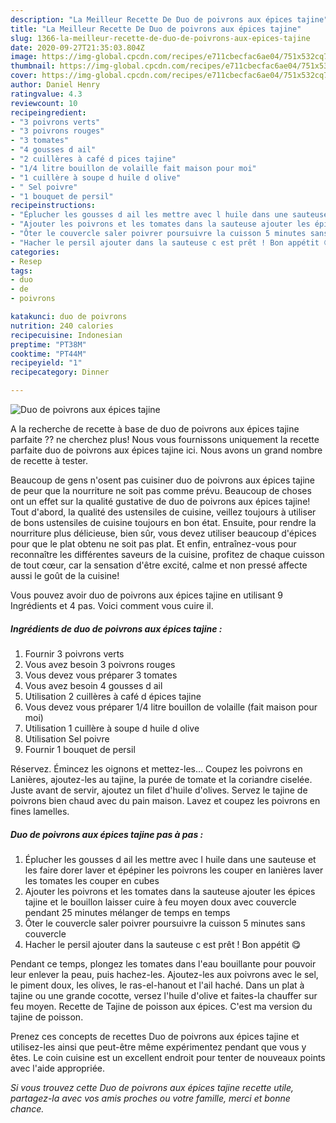 ```yaml
---
description: "La Meilleur Recette De Duo de poivrons aux épices tajine"
title: "La Meilleur Recette De Duo de poivrons aux épices tajine"
slug: 1366-la-meilleur-recette-de-duo-de-poivrons-aux-epices-tajine
date: 2020-09-27T21:35:03.804Z
image: https://img-global.cpcdn.com/recipes/e711cbecfac6ae04/751x532cq70/duo-de-poivrons-aux-epices-tajine-photo-principale-de-la-recette.jpg
thumbnail: https://img-global.cpcdn.com/recipes/e711cbecfac6ae04/751x532cq70/duo-de-poivrons-aux-epices-tajine-photo-principale-de-la-recette.jpg
cover: https://img-global.cpcdn.com/recipes/e711cbecfac6ae04/751x532cq70/duo-de-poivrons-aux-epices-tajine-photo-principale-de-la-recette.jpg
author: Daniel Henry
ratingvalue: 4.3
reviewcount: 10
recipeingredient:
- "3 poivrons verts"
- "3 poivrons rouges"
- "3 tomates"
- "4 gousses d ail"
- "2 cuillères à café d pices tajine"
- "1/4 litre bouillon de volaille fait maison pour moi"
- "1 cuillère à soupe d huile d olive"
- " Sel poivre"
- "1 bouquet de persil"
recipeinstructions:
- "Éplucher les gousses d ail les mettre avec l huile dans une sauteuse et les faire dorer laver et épépiner les poivrons les couper en lanières laver les tomates les couper en cubes"
- "Ajouter les poivrons et les tomates dans la sauteuse ajouter les épices tajine et le bouillon laisser cuire à feu moyen doux avec couvercle pendant 25 minutes mélanger de temps en temps"
- "Ôter le couvercle saler poivrer poursuivre la cuisson 5 minutes sans couvercle"
- "Hacher le persil ajouter dans la sauteuse c est prêt ! Bon appétit 😋"
categories:
- Resep
tags:
- duo
- de
- poivrons

katakunci: duo de poivrons 
nutrition: 240 calories
recipecuisine: Indonesian
preptime: "PT38M"
cooktime: "PT44M"
recipeyield: "1"
recipecategory: Dinner

---
```



![Duo de poivrons aux épices tajine](https://img-global.cpcdn.com/recipes/e711cbecfac6ae04/751x532cq70/duo-de-poivrons-aux-epices-tajine-photo-principale-de-la-recette.jpg)

A la recherche de recette à base de duo de poivrons aux épices tajine parfaite ?? ne cherchez plus! Nous vous fournissons uniquement la recette parfaite duo de poivrons aux épices tajine ici. Nous avons un grand nombre de recette à tester.

Beaucoup de gens n'osent pas cuisiner duo de poivrons aux épices tajine de peur que la nourriture ne soit pas comme prévu. Beaucoup de choses ont un effet sur la qualité gustative de duo de poivrons aux épices tajine! Tout d'abord, la qualité des ustensiles de cuisine, veillez toujours à utiliser de bons ustensiles de cuisine toujours en bon état. Ensuite, pour rendre la nourriture plus délicieuse, bien sûr, vous devez utiliser beaucoup d'épices pour que le plat obtenu ne soit pas plat. Et enfin, entraînez-vous pour reconnaître les différentes saveurs de la cuisine, profitez de chaque cuisson de tout cœur, car la sensation d'être excité, calme et non pressé affecte aussi le goût de la cuisine!

<!--inarticleads1-->

Vous pouvez avoir duo de poivrons aux épices tajine en utilisant 9 Ingrédients et 4 pas. Voici comment vous cuire il.

##### Ingrédients de duo de poivrons aux épices tajine :

1. Fournir 3 poivrons verts
1. Vous avez besoin 3 poivrons rouges
1. Vous devez vous préparer 3 tomates
1. Vous avez besoin 4 gousses d ail
1. Utilisation 2 cuillères à café d épices tajine
1. Vous devez vous préparer 1/4 litre bouillon de volaille (fait maison pour moi)
1. Utilisation 1 cuillère à soupe d huile d olive
1. Utilisation  Sel poivre
1. Fournir 1 bouquet de persil


Réservez. Émincez les oignons et mettez-les… Coupez les poivrons en Lanières, ajoutez-les au tajine, la purée de tomate et la coriandre ciselée. Juste avant de servir, ajoutez un filet d&#39;huile d&#39;olives. Servez le tajine de poivrons bien chaud avec du pain maison. Lavez et coupez les poivrons en fines lamelles. 

<!--inarticleads2-->

##### Duo de poivrons aux épices tajine pas à pas :

1. Éplucher les gousses d ail les mettre avec l huile dans une sauteuse et les faire dorer laver et épépiner les poivrons les couper en lanières laver les tomates les couper en cubes
1. Ajouter les poivrons et les tomates dans la sauteuse ajouter les épices tajine et le bouillon laisser cuire à feu moyen doux avec couvercle pendant 25 minutes mélanger de temps en temps
1. Ôter le couvercle saler poivrer poursuivre la cuisson 5 minutes sans couvercle
1. Hacher le persil ajouter dans la sauteuse c est prêt ! Bon appétit 😋


Pendant ce temps, plongez les tomates dans l&#39;eau bouillante pour pouvoir leur enlever la peau, puis hachez-les. Ajoutez-les aux poivrons avec le sel, le piment doux, les olives, le ras-el-hanout et l&#39;ail haché. Dans un plat à tajine ou une grande cocotte, versez l&#39;huile d&#39;olive et faites-la chauffer sur feu moyen. Recette de Tajine de poisson aux épices. C&#39;est ma version du tajine de poisson. 

<!--inarticleads1-->

<p>
Prenez ces concepts de recettes Duo de poivrons aux épices tajine et utilisez-les ainsi que peut-être même expérimentez pendant que vous y êtes. Le coin cuisine est un excellent endroit pour tenter de nouveaux points avec l'aide appropriée.
</p>

<p>
<i>Si vous trouvez cette Duo de poivrons aux épices tajine recette utile, partagez-la avec vos amis proches ou votre famille, merci et bonne chance.</i>
</p>
